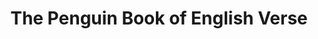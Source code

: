 ---
ref: sol-030-0060
title: ["The Penguin Book of English Verse"]
author_name: ["unknown author"]
publisher: ["unknown publisher"]
year: "unknown date"
origin: ["United-Kingdom"]
formats: ["book-cover"]
disciplines: ["graphic-design"]
tags:
layout: artifact
status: ["redo"]
published: false
int_published: false
image_count:
date_added: 2023-06-16
batch:
---